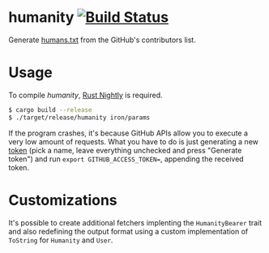 humanity [![Build Status](https://travis-ci.org/RoxasShadow/humanity.svg?branch=master)](https://travis-ci.org/RoxasShadow/humanity)
========

Generate [humans.txt](http://humanstxt.org) from the GitHub's contributors list.

# Usage
To compile *humanity*, [Rust Nightly](https://www.rust-lang.org/downloads.html) is required.

```sh
$ cargo build --release
$ ./target/release/humanity iron/params
```

If the program crashes, it's because GitHub APIs allow you to execute a very low amount of requests.
What you have to do is just generating a new [token](https://github.com/settings/tokens/new) (pick
a name, leave everything unchecked and press "Generate token") and run `export GITHUB_ACCESS_TOKEN=`,
appending the received token.

# Customizations
It's possible to create additional fetchers implenting the `HumanityBearer` trait and also redefining
the output format using a custom implementation of `ToString` for `Humanity` and `User`.
